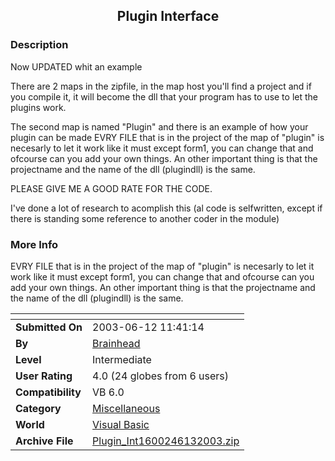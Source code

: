 ﻿<div align="center">

## Plugin Interface


</div>

### Description

Now UPDATED whit an example

There are 2 maps in the zipfile, in the map host you'll find a project and if you compile it, it will become the dll that your program has to use to let the plugins work.

The second map is named "Plugin" and there is an example of how your plugin can be made EVRY FILE that is in the project of the map of "plugin" is necesarly to let it work like it must except form1, you can change that and ofcourse can you add your own things. An other important thing is that the projectname and the name of the dll (plugindll) is the same.

PLEASE GIVE ME A GOOD RATE FOR THE CODE.

I've done a lot of research to acomplish this (al code is selfwritten, except if there is standing some reference to another coder in the module)
 
### More Info
 
EVRY FILE that is in the project of the map of "plugin" is necesarly to let it work like it must except form1, you can change that and ofcourse can you add your own things. An other important thing is that the projectname and the name of the dll (plugindll) is the same.


<span>             |<span>
---                |---
**Submitted On**   |2003-06-12 11:41:14
**By**             |[Brainhead](https://github.com/Planet-Source-Code/PSCIndex/blob/master/ByAuthor/brainhead.md)
**Level**          |Intermediate
**User Rating**    |4.0 (24 globes from 6 users)
**Compatibility**  |VB 6\.0
**Category**       |[Miscellaneous](https://github.com/Planet-Source-Code/PSCIndex/blob/master/ByCategory/miscellaneous__1-1.md)
**World**          |[Visual Basic](https://github.com/Planet-Source-Code/PSCIndex/blob/master/ByWorld/visual-basic.md)
**Archive File**   |[Plugin\_Int1600246132003\.zip](https://github.com/Planet-Source-Code/brainhead-plugin-interface__1-46118/archive/master.zip)









